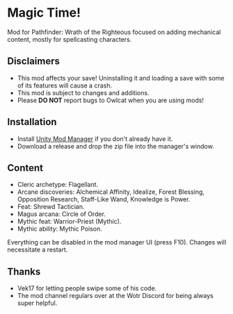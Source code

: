 # Magic Time!
Mod for Pathfinder: Wrath of the Righteous focused on adding mechanical content, mostly for spellcasting characters.

## Disclaimers
- This mod affects your save! Uninstalling it and loading a save with some of its features will cause a crash.
- This mod is subject to changes and additions.
- Please **DO NOT** report bugs to Owlcat when you are using mods!

## Installation
- Install [Unity Mod Manager](https://www.nexusmods.com/site/mods/21) if you don't already have it.
- Download a release and drop the zip file into the manager's window.

## Content
- Cleric archetype: Flagellant.
- Arcane discoveries: Alchemical Affinity, Idealize, Forest Blessing, Opposition Research, Staff-Like Wand, Knowledge is Power.
- Feat: Shrewd Tactician.
- Magus arcana: Circle of Order.
- Mythic feat: Warrior-Priest (Mythic).
- Mythic ability: Mythic Poison.

Everything can be disabled in the mod manager UI (press F10). Changes will necessitate a restart.

## Thanks
- Vek17 for letting people swipe some of his code.
- The mod channel regulars over at the Wotr Discord for being always super helpful.
